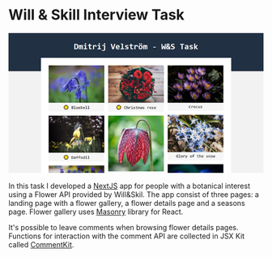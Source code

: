 # Will & Skill Interview Task

![preview](readme/start.png)

In this task I developed a [NextJS](https://nextjs.org/) app for people with a botanical interest using a Flower API provided by Will&Skil. The app consist of three pages: a landing page with a flower gallery, a flower details page and a seasons page. Flower gallery uses [Masonry](https://www.npmjs.com/package/react-masonry-css) library for React.

It's possible to leave comments when browsing flower details pages. Functions for interaction with the comment API are collected in JSX Kit called [CommentKit](pages/data/CommentKit.js).

























